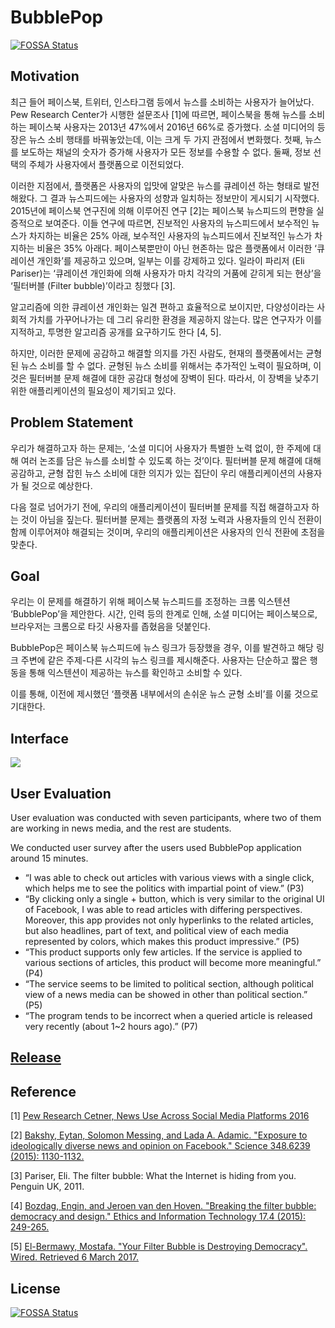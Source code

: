 # BubblePop
[![FOSSA Status](https://app.fossa.io/api/projects/git%2Bgithub.com%2Ftodoaskit%2FBubblePop.svg?type=shield)](https://app.fossa.io/projects/git%2Bgithub.com%2Ftodoaskit%2FBubblePop?ref=badge_shield)


## Motivation

최근 들어 페이스북, 트위터, 인스타그램 등에서 뉴스를 소비하는 사용자가 늘어났다. Pew
Research Center가 시행한 설문조사 [1]에 따르면, 페이스북을 통해 뉴스를 소비하는 페이스북
사용자는 2013년 47%에서 2016년 66%로 증가했다. 소셜 미디어의 등장은 뉴스 소비 행태를
바꿔놓았는데, 이는 크게 두 가지 관점에서 변화했다. 첫째, 뉴스를 보도하는 채널의 숫자가
증가해 사용자가 모든 정보를 수용할 수 없다. 둘째, 정보 선택의 주체가 사용자에서 플랫폼으로
이전되었다.

이러한 지점에서, 플랫폼은 사용자의 입맛에 알맞은 뉴스를 큐레이션 하는 형태로 발전해왔다.
그 결과 뉴스피드에는 사용자의 성향과 일치하는 정보만이 게시되기 시작했다. 2015년에
페이스북 연구진에 의해 이루어진 연구 [2]는 페이스북 뉴스피드의 편향을 실증적으로 보여준다.
이들 연구에 따르면, 진보적인 사용자의 뉴스피드에서 보수적인 뉴스가 차지하는 비율은 25%
아래, 보수적인 사용자의 뉴스피드에서 진보적인 뉴스가 차지하는 비율은 35% 아래다.
페이스북뿐만이 아닌 현존하는 많은 플랫폼에서 이러한 ‘큐레이션 개인화’를 제공하고 있으며,
일부는 이를 강제하고 있다. 일라이 파리저 (Eli Pariser)는 ‘큐레이션 개인화에 의해 사용자가
마치 각각의 거품에 갇히게 되는 현상’을 ‘필터버블 (Filter bubble)’이라고 칭했다 [3].

알고리즘에 의한 큐레이션 개인화는 일견 편하고 효율적으로 보이지만, 다양성이라는 사회적
가치를 가꾸어나가는 데 그리 유리한 환경을 제공하지 않는다. 많은 연구자가 이를 지적하고,
투명한 알고리즘 공개를 요구하기도 한다 [4, 5].

하지만, 이러한 문제에 공감하고 해결할 의지를 가진 사람도, 현재의 플랫폼에서는 균형된 뉴스
소비를 할 수 없다. 균형된 뉴스 소비를 위해서는 추가적인 노력이 필요하며, 이것은 필터버블
문제 해결에 대한 공감대 형성에 장벽이 된다. 따라서, 이 장벽을 낮추기 위한 애플리케이션의
필요성이 제기되고 있다.

## Problem Statement

우리가 해결하고자 하는 문제는, ‘소셜 미디어 사용자가 특별한 노력 없이, 한 주제에 대해 여러
논조를 담은 뉴스를 소비할 수 있도록 하는 것’이다. 필터버블 문제 해결에 대해 공감하고, 균형
잡힌 뉴스 소비에 대한 의지가 있는 집단이 우리 애플리케이션의 사용자가 될 것으로 예상한다.

다음 절로 넘어가기 전에, 우리의 애플리케이션이 필터버블 문제를 직접 해결하고자 하는 것이
아님을 짚는다. 필터버블 문제는 플랫폼의 자정 노력과 사용자들의 인식 전환이 함께 이루어져야
해결되는 것이며, 우리의 애플리케이션은 사용자의 인식 전환에 초점을 맞춘다.

## Goal

우리는 이 문제를 해결하기 위해 페이스북 뉴스피드를 조정하는 크롬 익스텐션 ‘BubblePop’을
제안한다. 시간, 인력 등의 한계로 인해, 소셜 미디어는 페이스북으로, 브라우저는 크롬으로 타깃
사용자를 좁혔음을 덧붙인다.

BubblePop은 페이스북 뉴스피드에 뉴스 링크가 등장했을 경우, 이를 발견하고 해당 링크
주변에 같은 주제-다른 시각의 뉴스 링크를 제시해준다. 사용자는 단순하고 짧은 행동을 통해
익스텐션이 제공하는 뉴스를 확인하고 소비할 수 있다.

이를 통해, 이전에 제시했던 ‘플랫폼 내부에서의 손쉬운 뉴스 균형 소비’를 이룰 것으로
기대한다.

## Interface

![](https://raw.githubusercontent.com/todoaskit/BubblePop/master/resources/example.png)

## User Evaluation

User evaluation was conducted with seven participants, where two of them are working in news media, and the rest are students.

We conducted user survey after the users used BubblePop application around 15 minutes.

- “I was able to check out articles with various views with a single click, which helps me to see the politics with impartial point of view.” (P3)
- “By clicking only a single + button, which is very similar to the original UI of Facebook, I was able to read articles with differing perspectives. Moreover, this app provides not only hyperlinks to the related articles, but also headlines, part of text, and political view of each media represented by colors, which makes this product impressive.” (P5)
- “This product supports only few articles. If the service is applied to various sections of articles, this product will become more meaningful.” (P4)
- “The service seems to be limited to political section, although political view of a news media can be showed in other than political section.” (P5)
- “The program tends to be incorrect when a queried article is released very recently (about 1~2 hours ago).” (P7)


## [Release](https://github.com/todoaskit/BubblePop/releases)


## Reference

[1] [Pew Research Cetner, News Use Across Social Media Platforms 2016](http://www.journalism.org/2016/05/26/news-use-across-social-media-platforms-2016/)

[2] [Bakshy, Eytan, Solomon Messing, and Lada A. Adamic. "Exposure to ideologically diverse news and opinion on Facebook." Science 348.6239 (2015): 1130-1132.](http://science.sciencemag.org/content/348/6239/1130)

[3] Pariser, Eli. The filter bubble: What the Internet is hiding from you. Penguin UK, 2011.

[4] [Bozdag, Engin, and Jeroen van den Hoven. "Breaking the filter bubble: democracy and design." Ethics and Information Technology 17.4 (2015): 249-265.](https://link.springer.com/article/10.1007/s10676-015-9380-y)

[5] [El-Bermawy, Mostafa. "Your Filter Bubble is Destroying Democracy". Wired. Retrieved 6 March 2017.](https://www.wired.com/2016/11/filter-bubble-destroyingdemocracy/)


## License
[![FOSSA Status](https://app.fossa.io/api/projects/git%2Bgithub.com%2Ftodoaskit%2FBubblePop.svg?type=large)](https://app.fossa.io/projects/git%2Bgithub.com%2Ftodoaskit%2FBubblePop?ref=badge_large)